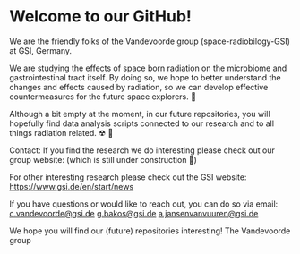# Welcome to our GitHub!

We are the friendly folks of the Vandevoorde group (space-radiobilogy-GSI) at GSI, Germany.


We are studying the effects of space born radiation on the microbiome and gastrointestinal tract itself.
By doing so, we hope to better understand the changes and effects caused by radiation, so we can develop effective countermeasures for the future space explorers. 🚀

Although a bit empty at the moment, in our future repositories, you will hopefully find data analysis scripts connected to our research and to all things radiation related. ☢ 🙂


Contact:
If you find the research we do interesting  please check out our group website:
(which is still under construction 🚧)

For other interesting research please check out the GSI website:
https://www.gsi.de/en/start/news

If you have questions or would like to reach out, you can do so via email:
c.vandevoorde@gsi.de
g.bakos@gsi.de
a.jansenvanvuuren@gsi.de


We hope you will find our (future) repositories interesting!
The Vandevoorde group


<!---
space-radiobiology-GSI/space-radiobiology-GSI is a ✨ special ✨ repository because its `README.md` (this file) appears on your GitHub profile.
You can click the Preview link to take a look at your changes.
--->
